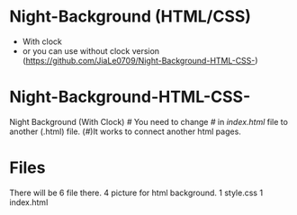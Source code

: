 # Night-Background (HTML/CSS)
 - With clock
 - or you can use without clock version (https://github.com/JiaLe0709/Night-Background-HTML-CSS-)

# Night-Background-HTML-CSS-
  Night Background (With Clock)
  *#* You need to change *#* in *index.html* file to another (.html) file.
  (*#*)It works to connect another html pages.
  
# Files
  There will be 6 file there.
    4 picture for html background.
    1 style.css
    1 index.html
    
